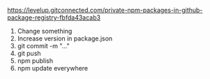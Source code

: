 https://levelup.gitconnected.com/private-npm-packages-in-github-package-registry-fbfda43acab3

1. Change something
1. Increase version in package.json
1. git commit -m "..."
1. git push
1. npm publish
1. npm update everywhere